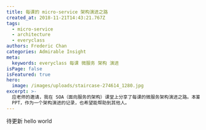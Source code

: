 ```yaml
---
title: 每课的 micro-service 架构演进之路
created_at: 2018-11-21T14:43:21.767Z
tags:
  - micro-service
  - architecture
  - everyclass
authors: Frederic Chan
categories: Admirable Insight
meta:
  keywords: everyclass 每课 微服务 架构 演进
isPage: false
isFeatured: true
hero:
  image: /images/uploads/staircase-274614_1280.jpg
excerpt: >-
  应老师的邀请，我在 SOA（面向服务的架构）课堂上分享了每课的微服务架构演进之路。本篇文章收录了分享的讲稿和
  PPT，作为一个架构演进的记录，也希望能帮助到其他人。
---
```

待更新
hello world
